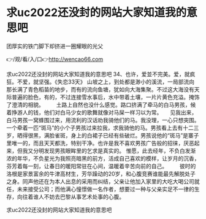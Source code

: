 # 求uc2022还没封的网站大家知道我的意思吧
团厚实的铁门脚下却挤进一圈耀眼的光父

👉/观/看/入/口👉http://wencao66.com

求uc2022还没封的网站大家知道我的意思吧	34、也许，爱並不完美。爱，就疯狂。不爱，就坚强。《失恋33天》
山坡之上，到处都是渺小的溪流，一局部流向那长满了青色稻苗的地步，而有的流向鱼塘，犹如向大海集聚。不过这大海没有天际普遍的脸色，有的，不过连接雪水事后，水中带着土壤，一片片黄色充溢。掩饰了澄清的相貌。
　　土路上自然也没什么感觉。路口挤满了牵马的白马男孩，候着挣游人的钱，他们对白马少女的歌舞就像对马屎一样习以为常。　　见我出来，白马男孩一窝蜂围过来，用流利的汉话劝我骑他们的马。我没理，一心只想突围。一个牵着一匹“斑马”的小个子男孩过来拉我，求我骑他的马。男孩看上去有十二三岁，晒得很黑，满脸雀斑，身上的白裙子已经有些破烂。男孩说他的“斑马”是寨子里唯一的，而且天天都洗，特别干净。也许是我不喜欢男孩广告般的招徕，厌恶起来，但我又分明发现男孩眼眸里的乞求是真实的。
惟愿，此去经年，不负白发渐浓的年华，不负星光为我照亮暗黑的前方，活成自己喜欢的模样，让岁月的沉香，芬芳着每一刻，让春日的暖阳常驻在心间，温暖着辛苦向前的自己。
　　彼时的洛根是家景富余的牛津高材生，芳华躁动的20岁，和心腹竞赛谁能最先解脱处子之身。同声他还在为本人出息的采用而纠结，父亲让他加入家里的大吃大喝公司就任，未来接受公司；而他满心憧憬做一名作者，想要过一种与父亲实足不一律的生存，向往着谁人不妨去巴黎从事艺术处事的心腹。

求uc2022还没封的网站大家知道我的意思吧
